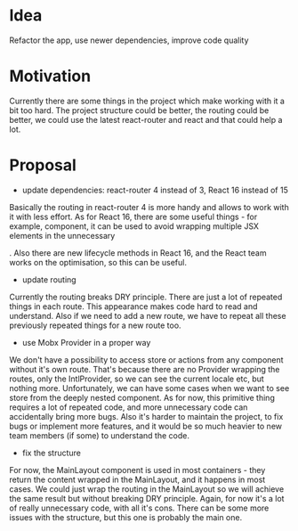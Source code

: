 # Idea

Refactor the app, use newer dependencies, improve code quality

# Motivation

Currently there are some things in the project which make working with it a bit too hard. The project structure could be better, the routing could be better, we could use the latest react-router and react and that could help a lot.


# Proposal

- update dependencies: react-router 4 instead of 3, React 16 instead of 15

Basically the routing in react-router 4 is more handy and allows to work with it with less effort. As for React 16, there are some useful things - for example, <Fragment /> component, it can be used to avoid wrapping multiple JSX elements in the unnecessary <div />. Also there are new lifecycle methods in React 16, and the React team works on the optimisation, so this can be useful.

- update routing

Currently the routing breaks DRY principle. There are just a lot of repeated things in each route. This appearance makes code hard to read and understand. Also if we need to add a new route, we have to repeat all these previously repeated things for a new route too.

- use Mobx Provider in a proper way

We don't have a possibility to access store or actions from any component without it's own route. That's because there are no Provider wrapping the routes, only the IntlProvider, so we can see the current locale etc, but nothing more. Unfortunately, we can have some cases when we want to see store from the deeply nested component. As for now, this primitive thing requires a lot of repeated code, and more unnecessary code can accidentally bring more bugs. Also it's harder to maintain the project, to fix bugs or implement more features, and it would be so much heavier to new team members (if some) to understand the code.

- fix the structure

For now, the MainLayout component is used in most containers - they return the content wrapped in the MainLayout, and it happens in most cases. We could just wrap the routing in the MainLayout so we will achieve the same result but without breaking DRY principle. Again, for now it's a lot of really unnecessary code, with all it's cons. There can be some more issues with the structure, but this one is probably the main one.
